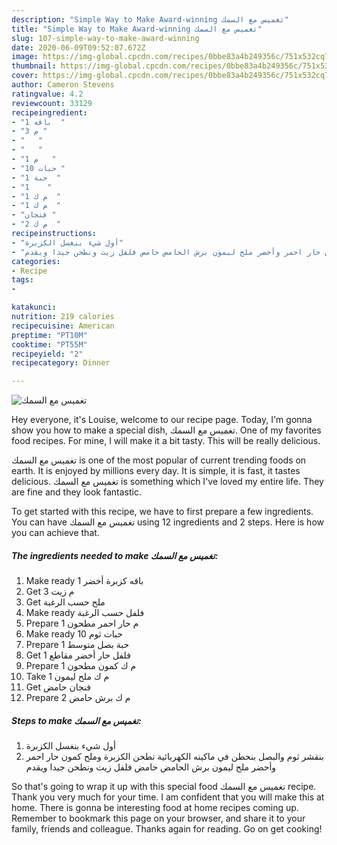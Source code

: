 ```yaml
---
description: "Simple Way to Make Award-winning تغميس مع السمك"
title: "Simple Way to Make Award-winning تغميس مع السمك"
slug: 107-simple-way-to-make-award-winning
date: 2020-06-09T09:52:07.672Z
image: https://img-global.cpcdn.com/recipes/0bbe83a4b249356c/751x532cq70/الصورة-الرئيسية-لوصفةتغميس-مع-السمك.jpg
thumbnail: https://img-global.cpcdn.com/recipes/0bbe83a4b249356c/751x532cq70/الصورة-الرئيسية-لوصفةتغميس-مع-السمك.jpg
cover: https://img-global.cpcdn.com/recipes/0bbe83a4b249356c/751x532cq70/الصورة-الرئيسية-لوصفةتغميس-مع-السمك.jpg
author: Cameron Stevens
ratingvalue: 4.2
reviewcount: 33129
recipeingredient:
- "1 باقه  "
- "3 م "
- "   "
- "   "
- "1 م   "
- "10 حبات "
- "1 حبة  "
- "1    "
- "1 م ك  "
- "1 م ك  "
- "فنجان "
- "2 م ك  "
recipeinstructions:
- "أول شيء بنغسل الكزبرة"
- "بنقشر ثوم والبصل بنحطن في ماكينه الكهربائية نطحن الكزبرة وملح كمون حار احمر وأحضر ملح ليمون برش الحامض حامض فلفل زيت ونطحن جيدا ويقدم"
categories:
- Recipe
tags:
- 

katakunci:  
nutrition: 219 calories
recipecuisine: American
preptime: "PT10M"
cooktime: "PT55M"
recipeyield: "2"
recipecategory: Dinner

---
```



![تغميس مع السمك](https://img-global.cpcdn.com/recipes/0bbe83a4b249356c/751x532cq70/الصورة-الرئيسية-لوصفةتغميس-مع-السمك.jpg)

Hey everyone, it's Louise, welcome to our recipe page. Today, I'm gonna show you how to make a special dish, تغميس مع السمك. One of my favorites food recipes. For mine, I will make it a bit tasty. This will be really delicious.

تغميس مع السمك is one of the most popular of current trending foods on earth. It is enjoyed by millions every day. It is simple, it is fast, it tastes delicious. تغميس مع السمك is something which I've loved my entire life. They are fine and they look fantastic.




To get started with this recipe, we have to first prepare a few ingredients. You can have تغميس مع السمك using 12 ingredients and 2 steps. Here is how you can achieve that.

<!--inarticleads1-->

##### The ingredients needed to make تغميس مع السمك:

1. Make ready 1 باقه كزبرة أخضر
1. Get 3 م زيت
1. Get  ملح حسب الرغبة
1. Make ready  فلفل حسب الرغبة
1. Prepare 1 م حار احمر مطحون
1. Make ready 10 حبات ثوم
1. Prepare 1 حبة بصل متوسط
1. Get 1 فلفل حار أخضر مقاطع
1. Prepare 1 م ك كمون مطحون
1. Take 1 م ك ملح ليمون
1. Get فنجان حامض
1. Prepare 2 م ك برش حامض




<!--inarticleads2-->

##### Steps to make تغميس مع السمك:

1. أول شيء بنغسل الكزبرة
1. بنقشر ثوم والبصل بنحطن في ماكينه الكهربائية نطحن الكزبرة وملح كمون حار احمر وأحضر ملح ليمون برش الحامض حامض فلفل زيت ونطحن جيدا ويقدم




So that's going to wrap it up with this special food تغميس مع السمك recipe. Thank you very much for your time. I am confident that you will make this at home. There is gonna be interesting food at home recipes coming up. Remember to bookmark this page on your browser, and share it to your family, friends and colleague. Thanks again for reading. Go on get cooking!
